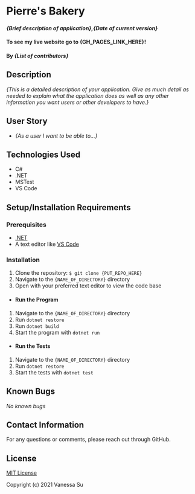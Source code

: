 # Pierre's Bakery

#### _{Brief description of application},{Date of current version}_

#### To see my live website go to {GH_PAGES_LINK_HERE}!

#### By _**{List of contributors}**_

## Description

_{This is a detailed description of your application. Give as much detail as needed to explain what the application does as well as any other information you want users or other developers to have.}_

## User Story

* _{As a user I want to be able to...}_

## Technologies Used

* C#
* .NET
* MSTest
* VS Code

## Setup/Installation Requirements

### Prerequisites
* [.NET](https://dotnet.microsoft.com/)
* A text editor like [VS Code](https://code.visualstudio.com/)

### Installation
1. Clone the repository: `$ git clone {PUT_REPO_HERE}`
2. Navigate to the `{NAME_OF_DIRECTORY}` directory
3. Open with your preferred text editor to view the code base
* #### Run the Program
1. Navigate to the `{NAME_OF_DIRECTORY}` directory
2. Run `dotnet restore`
3. Run `dotnet build`
4. Start the program with `dotnet run`
* #### Run the Tests
1. Navigate to the `{NAME_OF_DIRECTORY}` directory
2. Run `dotnet restore`
4. Start the tests with `dotnet test`

## Known Bugs

_No known bugs_

## Contact Information

For any questions or comments, please reach out through GitHub.

## License

[MIT License](license)

Copyright (c) 2021 Vanessa Su